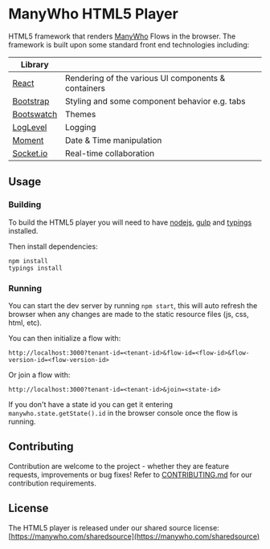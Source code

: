 # ManyWho HTML5 Player

HTML5 framework that renders [ManyWho](https://manywho.com) Flows in the browser. The framework is built upon some standard 
front end technologies including:

| Library ||
| ---- | --- |
| [React](https://facebook.github.io/react/) | Rendering of the various UI components & containers |
| [Bootstrap](https://getbootstrap.com/) | Styling and some component behavior e.g. tabs |
| [Bootswatch](https://bootswatch.com/) | Themes |
| [LogLevel](https://github.com/pimterry/loglevel) | Logging |
| [Moment](https://momentjs.com/) | Date & Time manipulation |
| [Socket.io](http://socket.io/) | Real-time collaboration |

## Usage

### Building

To build the HTML5 player you will need to have [nodejs](http://nodejs.org/), [gulp](http://gulpjs.com/) and [typings](https://github.com/typings/typings) installed.

Then install dependencies:

```
npm install
typings install
```

### Running

You can start the dev server by running `npm start`, this will auto refresh the browser when any changes are made to the static resource files (js, css, html, etc).

You can then initialize a flow with:
```
http://localhost:3000?tenant-id=<tenant-id>&flow-id=<flow-id>&flow-version-id=<flow-version-id>
```

Or join a flow with:
```
http://localhost:3000?tenant-id=<tenant-id>&join=<state-id>
```

If you don't have a state id you can get it entering `manywho.state.getState().id` in the browser console once the flow is running.

## Contributing

Contribution are welcome to the project - whether they are feature requests, improvements or bug fixes! Refer to 
[CONTRIBUTING.md](CONTRIBUTING.md) for our contribution requirements.

## License

The HTML5 player is released under our shared source license: [https://manywho.com/sharedsource](https://manywho.com/sharedsource)
